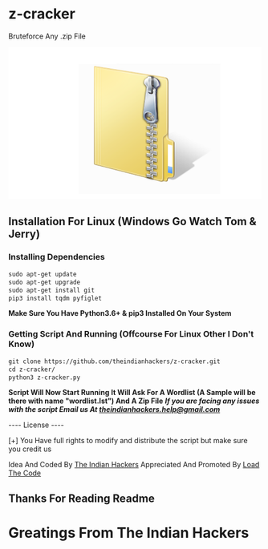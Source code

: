 # z-cracker
Bruteforce Any .zip File
<p align="center">
<img src="zipfile.png" alt="Sorry Preview Image is Not Available">
</p>

## Installation For Linux (Windows Go Watch Tom & Jerry)
### Installing Dependencies
```
sudo apt-get update
sudo apt-get upgrade
sudo apt-get install git
pip3 install tqdm pyfiglet
```
**Make Sure You Have Python3.6+ & pip3 Installed On Your System**

### Getting Script And Running (Offcourse For Linux Other I Don't Know)
```
git clone https://github.com/theindianhackers/z-cracker.git
cd z-cracker/
python3 z-cracker.py
```
**Script Will Now Start Running It Will Ask For A Wordlist (A Sample will be there with name "wordlist.lst") And A Zip File**
***If you are facing any issues with the script Email us At theindianhackers.help@gmail.com***

---- License ----

[+] You Have full rights to modify and distribute the script but make sure you credit us


Idea And Coded By [The Indian Hackers](www.github.com/theindianhackers)
Appreciated And Promoted By [Load The Code](www.instagram.com/load_thecode)

## Thanks For Reading Readme
# Greatings From The Indian Hackers
